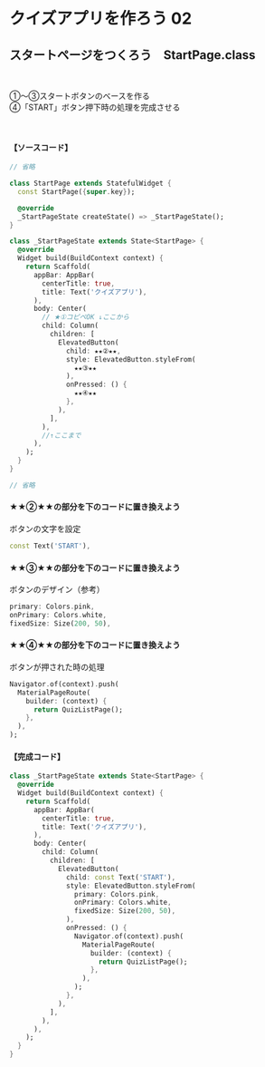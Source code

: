 # **クイズアプリを作ろう 02**

## **スタートページをつくろう　StartPage.class**

<br>

①〜③スタートボタンのベースを作る  
④「START」ボタン押下時の処理を完成させる  

<br>

#### **【ソースコード】**

```dart
// 省略

class StartPage extends StatefulWidget {
  const StartPage({super.key});

  @override
  _StartPageState createState() => _StartPageState();
}

class _StartPageState extends State<StartPage> {
  @override
  Widget build(BuildContext context) {
    return Scaffold(
      appBar: AppBar(
        centerTitle: true,
        title: Text('クイズアプリ'),
      ),
      body: Center(
        // ★①コピペOK ↓ここから
        child: Column(
          children: [
            ElevatedButton(
              child: ★★②★★,
              style: ElevatedButton.styleFrom(
                ★★③★★
              ),
              onPressed: () {
                ★★④★★
              },
            ),
          ],
        ),
        //↑ここまで
      ),
    );
  }
}

// 省略

```

#### ★★②★★の部分を下のコードに置き換えよう

ボタンの文字を設定

```dart
const Text('START'),
```

#### ★★③★★の部分を下のコードに置き換えよう

ボタンのデザイン（参考）

```dart
primary: Colors.pink,
onPrimary: Colors.white,
fixedSize: Size(200, 50),
```

#### ★★④★★の部分を下のコードに置き換えよう

ボタンが押された時の処理

```dart
Navigator.of(context).push(
  MaterialPageRoute(
    builder: (context) {
      return QuizListPage();
    },
  ),
);
```

#### **【完成コード】**

```dart
class _StartPageState extends State<StartPage> {
  @override
  Widget build(BuildContext context) {
    return Scaffold(
      appBar: AppBar(
        centerTitle: true,
        title: Text('クイズアプリ'),
      ),
      body: Center(
        child: Column(
          children: [
            ElevatedButton(
              child: const Text('START'),
              style: ElevatedButton.styleFrom(
                primary: Colors.pink,
                onPrimary: Colors.white,
                fixedSize: Size(200, 50),
              ),
              onPressed: () {
                Navigator.of(context).push(
                  MaterialPageRoute(
                    builder: (context) {
                      return QuizListPage();
                    },
                  ),
                );
              },
            ),
          ],
        ),
      ),
    );
  }
}
```
